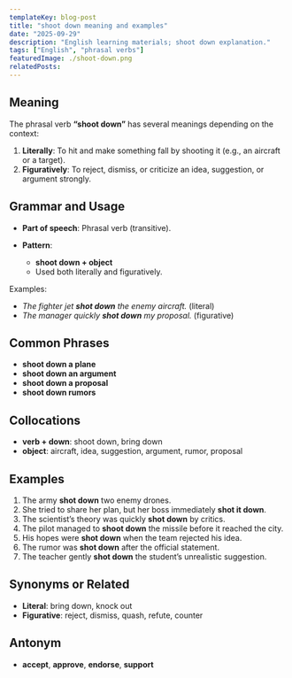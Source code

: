 ```yaml
---
templateKey: blog-post
title: "shoot down meaning and examples"
date: "2025-09-29"
description: "English learning materials; shoot down explanation."
tags: ["English", "phrasal verbs"]
featuredImage: ./shoot-down.png
relatedPosts:
---
```


## Meaning

The phrasal verb **“shoot down”** has several meanings depending on the context:

1. **Literally**: To hit and make something fall by shooting it (e.g., an aircraft or a target).
2. **Figuratively**: To reject, dismiss, or criticize an idea, suggestion, or argument strongly.

## Grammar and Usage

- **Part of speech**: Phrasal verb (transitive).
- **Pattern**:

  - **shoot down + object**
  - Used both literally and figuratively.

Examples:

- _The fighter jet **shot down** the enemy aircraft._ (literal)
- _The manager quickly **shot down** my proposal._ (figurative)

## Common Phrases

- **shoot down a plane**
- **shoot down an argument**
- **shoot down a proposal**
- **shoot down rumors**

## Collocations

- **verb + down**: shoot down, bring down
- **object**: aircraft, idea, suggestion, argument, rumor, proposal

## Examples

1. The army **shot down** two enemy drones.
2. She tried to share her plan, but her boss immediately **shot it down**.
3. The scientist’s theory was quickly **shot down** by critics.
4. The pilot managed to **shoot down** the missile before it reached the city.
5. His hopes were **shot down** when the team rejected his idea.
6. The rumor was **shot down** after the official statement.
7. The teacher gently **shot down** the student’s unrealistic suggestion.

## Synonyms or Related

- **Literal**: bring down, knock out
- **Figurative**: reject, dismiss, quash, refute, counter

## Antonym

- **accept**, **approve**, **endorse**, **support**
